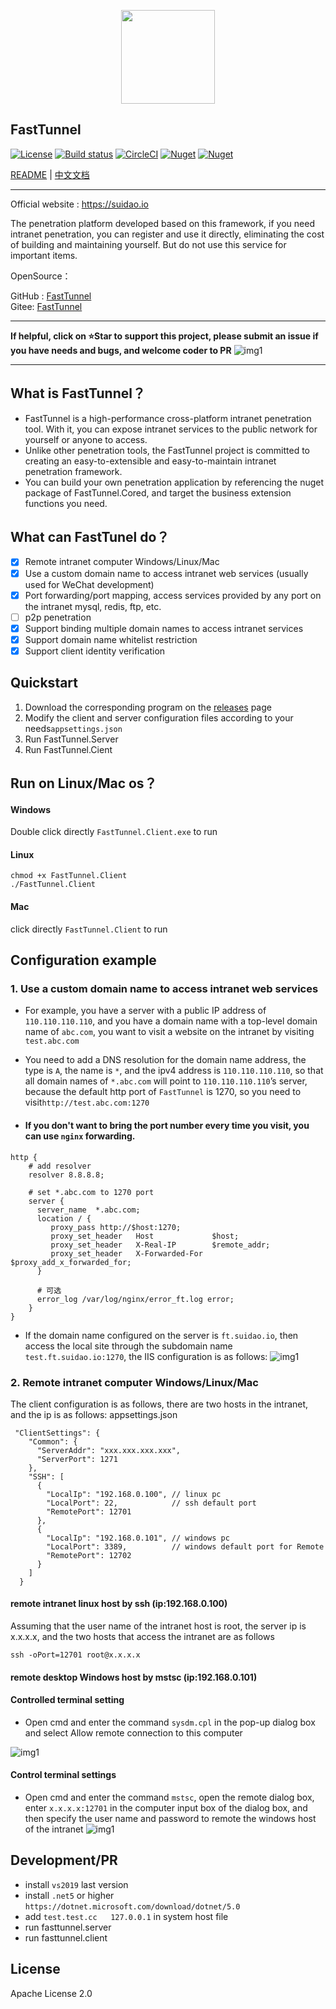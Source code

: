 <p align="center"><img src="images/logo.png" width="150" align=center /></p>

## FastTunnel
[![License](https://img.shields.io/badge/license-Apache%202-green.svg)](https://www.apache.org/licenses/LICENSE-2.0)
[![Build status](https://github.com/anjoy8/blog.core/workflows/.NET%20Core/badge.svg)](https://github.com/SpringHgui/FastTunnel/actions)
[![CircleCI](https://circleci.com/gh/SpringHgui/FastTunnel.svg?style=svg)](https://circleci.com/gh/SpringHgui/FastTunnel)
[![Nuget](https://img.shields.io/nuget/v/FastTunnel.Core)](https://www.nuget.org/packages/FastTunnel.Core/)
[![Nuget](https://img.shields.io/nuget/dt/FastTunnel.Core)](https://www.nuget.org/packages/FastTunnel.Core/)

[README](README.md) | [中文文档](README_zh.md)

***

Official website : https://suidao.io  

The penetration platform developed based on this framework, if you need intranet penetration, you can register and use it directly, eliminating the cost of building and maintaining yourself.
But do not use this service for important items.

OpenSource：

GitHub : [FastTunnel](https://github.com/SpringHgui/FastTunnel)  
Gitee: [FastTunnel](https://gitee.com/Hgui/FastTunnel)
***

**If helpful, click on ⭐Star to support this project, please submit an issue if you have needs and bugs, and welcome coder to PR**
![img1](images/gvp.png)
***

## What is FastTunnel？
- FastTunnel is a high-performance cross-platform intranet penetration tool. With it, you can expose intranet services to the public network for yourself or anyone to access.
- Unlike other penetration tools, the FastTunnel project is committed to creating an easy-to-extensible and easy-to-maintain intranet penetration framework.
- You can build your own penetration application by referencing the nuget package of FastTunnel.Cored, and target the business extension functions you need.

## What can FastTunel do？
- [x] Remote intranet computer Windows/Linux/Mac
- [x] Use a custom domain name to access intranet web services (usually used for WeChat development)
- [x] Port forwarding/port mapping, access services provided by any port on the intranet mysql, redis, ftp, etc.
- [ ] p2p penetration
- [x] Support binding multiple domain names to access intranet services
- [x] Support domain name whitelist restriction
- [x] Support client identity verification

## Quickstart
1. Download the corresponding program on the [releases](https://github.com/SpringHgui/FastTunnel/releases) page
2. Modify the client and server configuration files according to your needs`appsettings.json`
3. Run FastTunnel.Server
4. Run FastTunnel.Cient

## Run on Linux/Mac os？
#### Windows
Double click directly `FastTunnel.Client.exe` to run
#### Linux
`chmod +x FastTunnel.Client`  
`./FastTunnel.Client`
#### Mac
click directly `FastTunnel.Client` to run

## Configuration example
### 1. Use a custom domain name to access intranet web services
- For example, you have a server with a public IP address of `110.110.110.110`, and you have a domain name with a top-level domain name of `abc.com`, you want to visit a website on the intranet by visiting `test.abc.com`
- You need to add a DNS resolution for the domain name address, the type is `A`, the name is `*`, and the ipv4 address is `110.110.110.110`, so that all domain names of `*.abc.com` will point to `110.110.110.110`’s server, because the default http port of `FastTunnel` is 1270, so you need to visit`http://test.abc.com:1270`

- #### If you don't want to bring the port number every time you visit, you can use `nginx` forwarding.
```
http {
    # add resolver 
    resolver 8.8.8.8;

    # set *.abc.com to 1270 port
    server {
      server_name  *.abc.com;
      location / {
         proxy_pass http://$host:1270;
         proxy_set_header   Host             $host;
         proxy_set_header   X-Real-IP        $remote_addr;
         proxy_set_header   X-Forwarded-For  $proxy_add_x_forwarded_for;
      }

      # 可选
      error_log /var/log/nginx/error_ft.log error;
    }
}
```

- If the domain name configured on the server is `ft.suidao.io`, then access the local site through the subdomain name `test.ft.suidao.io:1270`, the IIS configuration is as follows:
![img1](images/iis-web.png)

### 2. Remote intranet computer Windows/Linux/Mac

The client configuration is as follows, there are two hosts in the intranet, and the ip is as follows:
appsettings.json
```
 "ClientSettings": {
    "Common": {
      "ServerAddr": "xxx.xxx.xxx.xxx",
      "ServerPort": 1271
    },
    "SSH": [
      {
        "LocalIp": "192.168.0.100", // linux pc
        "LocalPort": 22,            // ssh default port
        "RemotePort": 12701
      },
      {
        "LocalIp": "192.168.0.101", // windows pc
        "LocalPort": 3389,          // windows default port for Remote
        "RemotePort": 12702
      }
    ]
  }
```
#### remote intranet linux host by ssh (ip:192.168.0.100)

Assuming that the user name of the intranet host is root, the server ip is x.x.x.x, and the two hosts that access the intranet are as follows
```
ssh -oPort=12701 root@x.x.x.x
```

#### remote desktop Windows host by mstsc (ip:192.168.0.101)
#### Controlled terminal setting
- Open cmd and enter the command `sysdm.cpl` in the pop-up dialog box and select Allow remote connection to this computer

![img1](images/setallow.png)
#### Control terminal settings
- Open cmd and enter the command `mstsc`, open the remote dialog box, enter `x.x.x.x:12701` in the computer input box of the dialog box, and then specify the user name and password to remote the windows host of the intranet
![img1](images/remote.png)
    
## Development/PR
- install `vs2019` last version
- install `.net5` or higher `https://dotnet.microsoft.com/download/dotnet/5.0`
- add `test.test.cc   127.0.0.1` in system host file
- run fasttunnel.server
- run fasttunnel.client

## License
Apache License 2.0
